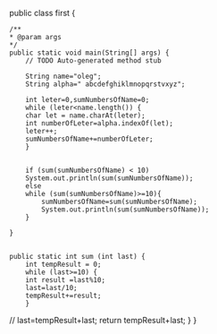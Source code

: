 
public class first {

	/**
	* @param args
	*/
	public static void main(String[] args) {
		// TODO Auto-generated method stub
		
		String name="oleg"; 
		String alpha=" abcdefghiklmnopqrstvxyz";
		
		int leter=0,sumNumbersOfName=0;
		while (leter<name.length()) {
		char let = name.charAt(leter);
		int numberOfLeter=alpha.indexOf(let);
		leter++;
		sumNumbersOfName+=numberOfLeter;
		}
	
	
		if (sum(sumNumbersOfName) < 10) 
		System.out.println(sum(sumNumbersOfName));
		else 
		while (sum(sumNumbersOfName)>=10){
			sumNumbersOfName=sum(sumNumbersOfName);
			System.out.println(sum(sumNumbersOfName));	
		}
				
	}


	public static int sum (int last) {
		int tempResult = 0;
		while (last>=10) {
		int result =last%10;
		last=last/10;
		tempResult+=result;
		}
//		last=tempResult+last;
		return tempResult+last;
		}
	}


